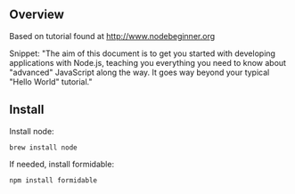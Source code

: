 Overview
--------
Based on tutorial found at http://www.nodebeginner.org

Snippet:
"The aim of this document is to get you started with developing applications with Node.js, teaching you everything you need to know about "advanced" JavaScript along the way. It goes way beyond your typical "Hello World" tutorial."

Install
-------
Install node:
```
brew install node
```


If needed, install formidable:
```
npm install formidable
```

